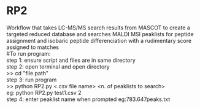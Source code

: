 # RP2
Workflow that takes LC-MS/MS search results from MASCOT to create a targeted reduced database and
searches MALDI MSI peaklists for peptide assignment and isobaric peptide differenciation with a rudimentary score assigned to matches 
<br />
#To run program:<br />
step 1: ensure script and files are in same directory <br />
step 2: open terminal and open directory<br /> 
          >> cd "file path"<br />
step 3: run program<br />
          >> python RP2.py <.csv file name> <n. of peaklists to search><br />
          eg: python RP2.py test1.csv 2<br />
step 4: enter peaklist name when prompted eg:783.647peaks.txt <br />





